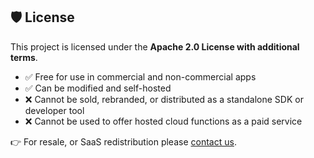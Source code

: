 ## 🛡 License

This project is licensed under the **Apache 2.0 License with additional terms**.

- ✅ Free for use in commercial and non-commercial apps
- ✅ Can be modified and self-hosted
- ❌ Cannot be sold, rebranded, or distributed as a standalone SDK or developer tool
- ❌ Cannot be used to offer hosted cloud functions as a paid service

👉 For resale, or SaaS redistribution please [contact us](mailto:contact@kifferai.com).

